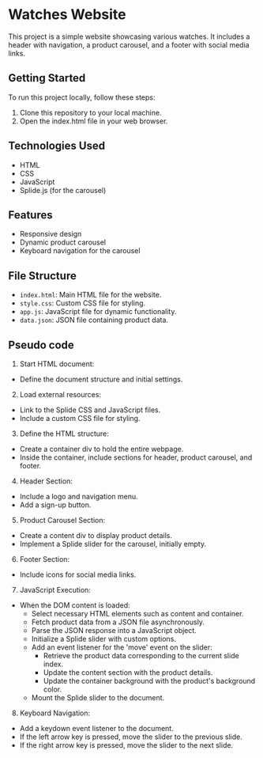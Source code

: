 # Watches Website

This project is a simple website showcasing various watches. It includes a header with navigation, a product carousel, and a footer with social media links.

## Getting Started

To run this project locally, follow these steps:

1. Clone this repository to your local machine.
2. Open the index.html file in your web browser.

## Technologies Used

- HTML
- CSS
- JavaScript
- Splide.js (for the carousel)

## Features

- Responsive design
- Dynamic product carousel
- Keyboard navigation for the carousel

## File Structure

- `index.html`: Main HTML file for the website.
- `style.css`: Custom CSS file for styling.
- `app.js`: JavaScript file for dynamic functionality.
- `data.json`: JSON file containing product data.

## Pseudo code

1. Start HTML document:
- Define the document structure and initial settings.

2. Load external resources:
- Link to the Splide CSS and JavaScript files.
- Include a custom CSS file for styling.

3. Define the HTML structure:
- Create a container div to hold the entire webpage.
- Inside the container, include sections for header, product carousel, and footer.

4. Header Section:
- Include a logo and navigation menu.
- Add a sign-up button.

5. Product Carousel Section:
- Create a content div to display product details.
- Implement a Splide slider for the carousel, initially empty.

6. Footer Section:
- Include icons for social media links.

7. JavaScript Execution:
- When the DOM content is loaded:
    - Select necessary HTML elements such as content and container.
    - Fetch product data from a JSON file asynchronously.
    - Parse the JSON response into a JavaScript object.
    - Initialize a Splide slider with custom options.
    - Add an event listener for the 'move' event on the slider:
        - Retrieve the product data corresponding to the current slide index.
        - Update the content section with the product details.
        - Update the container background with the product's background color.
    - Mount the Splide slider to the document.

8. Keyboard Navigation:
- Add a keydown event listener to the document.
- If the left arrow key is pressed, move the slider to the previous slide.
- If the right arrow key is pressed, move the slider to the next slide.